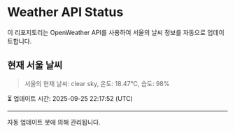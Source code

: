 
# Weather API Status

이 리포지토리는 OpenWeather API를 사용하여 서울의 날씨 정보를 자동으로 업데이트합니다.

## 현재 서울 날씨
> 서울의 현재 날씨: clear sky, 온도: 18.47°C, 습도: 98%

⏳ 업데이트 시간: 2025-09-25 22:17:52 (UTC)

---
자동 업데이트 봇에 의해 관리됩니다.

